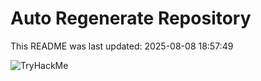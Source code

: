 # Auto Regenerate Repository

This README was last updated: 2025-08-08 18:57:49

 ![TryHackMe](https://tryhackme.com/badge/533634)